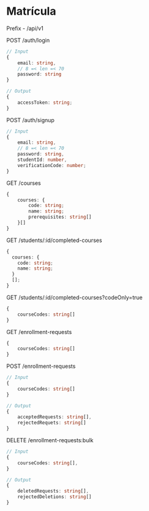 # Matrícula

Prefix - /api/v1

POST /auth/login

```typescript
// Input
{
	email: string,
	// 8 =< len =< 70
	password: string
}

// Output
{
	accessToken: string;
}
```

POST /auth/signup

```typescript
// Input
{
	email: string,
	// 8 =< len =< 70
	password: string,
	studentId: number,
	verificationCode: number;
}
```

GET /courses

```typescript
{
	courses: {
		code: string;
		name: string;
		prerequisites: string[]
	}[]
}
```

GET /students/:id/completed-courses

```typescript
{
  courses: {
    code: string;
    name: string;
  }
  [];
}
```

GET /students/:id/completed-courses?codeOnly=true

```typescript
{
	courseCodes: string[]
}
```

GET /enrollment-requests

```typescript
{
	courseCodes: string[]
}
```

POST /enrollment-requests

```typescript
// Input
{
	courseCodes: string[]
}

// Output
{
	acceptedRequests: string[],
	rejectedRequets: string[]
}
```

DELETE /enrollment-requests:bulk

```typescript
// Input
{
	courseCodes: string[],
}

// Output
{
	deletedRequests: string[],
	rejectedDeletions: string[]
}
```
